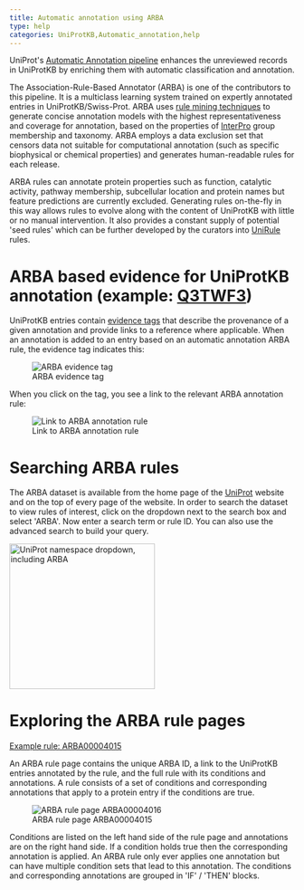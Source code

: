 ```yaml
---
title: Automatic annotation using ARBA
type: help
categories: UniProtKB,Automatic_annotation,help
---
```


UniProt's [Automatic Annotation pipeline](https://www.uniprot.org/help/automatic_annotation) enhances the unreviewed records in UniProtKB by enriching them with automatic classification and annotation.

The Association-Rule-Based Annotator (ARBA) is one of the contributors to this pipeline. It is a multiclass learning system trained on expertly annotated entries in UniProtKB/Swiss-Prot. ARBA uses [rule mining techniques](https://link.springer.com/protocol/10.1007%2F978-1-4939-7027-8_12) to generate concise annotation models with the highest representativeness and coverage for annotation, based on the properties of [InterPro](https://www.ebi.ac.uk/interpro) group membership and taxonomy. ARBA employs a data exclusion set that censors data not suitable for computational annotation (such as specific biophysical or chemical properties) and generates human-readable rules for each release.

ARBA rules can annotate protein properties such as function, catalytic activity, pathway membership, subcellular location and protein names but feature predictions are currently excluded. Generating rules on-the-fly in this way allows rules to evolve along with the content of UniProtKB with little or no manual intervention. It also provides a constant supply of potential 'seed rules' which can be further developed by the curators into [UniRule](https://www.uniprot.org/help/unirule) rules.

# ARBA based evidence for UniProtKB annotation (example: [Q3TWF3](https://www.uniprot.org/uniprotkb/Q3TWF3))

UniProtKB entries contain [evidence tags](https://www.uniprot.org/help/evidences) that describe the provenance of a given annotation and provide links to a reference where applicable. When an annotation is added to an entry based on an automatic annotation ARBA rule, the evidence tag indicates this:

<figure style="width:80%">
  <img src="https://github.com/ebi-uniprot/uniprot-manual/raw/main/images/arba-8.png" alt="ARBA evidence tag" />
  <figcaption>ARBA evidence tag</figcaption>
</figure>

When you click on the tag, you see a link to the relevant ARBA annotation rule:

<figure style="width:80%">
  <img src="https://github.com/ebi-uniprot/uniprot-manual/raw/main/images/arba-9.png" alt="Link to ARBA annotation rule" />
  <figcaption>Link to ARBA annotation rule</figcaption>
</figure>

# Searching ARBA rules

The ARBA dataset is available from the home page of the [UniProt](https://www.uniprot.org/) website and on the top of every page of the website. In order to search the dataset to view rules of interest, click on the dropdown next to the search box and select 'ARBA'. Now enter a search term or rule ID. You can also use the advanced search to build your query.

<img src="https://github.com/ebi-uniprot/uniprot-manual/raw/main/images/arba-10.png" alt="UniProt namespace dropdown, including ARBA" style="width:257px" />

# Exploring the ARBA rule pages

[Example rule: ARBA00004015](https://www.uniprot.org/arba/ARBA00004015)

An ARBA rule page contains the unique ARBA ID, a link to the UniProtKB entries annotated by the rule, and the full rule with its conditions and annotations. A rule consists of a set of conditions and corresponding annotations that apply to a protein entry if the conditions are true.

<figure style="width:80%">
  <img src="https://github.com/ebi-uniprot/uniprot-manual/raw/main/images/arba-11.png" alt="ARBA rule page ARBA00004016" />
  <figcaption>ARBA rule page ARBA00004015</figcaption>
</figure>

Conditions are listed on the left hand side of the rule page and annotations are on the right hand side. If a condition holds true then the corresponding annotation is applied. An ARBA rule only ever applies one annotation but can have multiple condition sets that lead to this annotation. The conditions and corresponding annotations are grouped in 'IF' / 'THEN' blocks.
